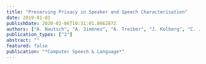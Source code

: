 ```yaml
---
title: "Preserving Privacy in Speaker and Speech Characterisation"
date: 2019-01-01
publishDate: 2020-02-06T10:31:01.866287Z
authors: ["A. Nautsch", "A. Jiménez", "A. Treiber", "J. Kolberg", "C. Jasserand", "E. Kindt", "H. Delgado", "M. Todisco", "M. A. Hmani", "A. Mtibaa", "M. A. Abdelraheem", "A. Abad", "F. Texeira", "\textbfM. Gomez-Barrero", "D. Petrovska", "G. Chollet", "N. Evans", "T. Schneider", "J. F. Bonastre", "B. Raj", "I. Trancoso", "C. Busch"]
publication_types: ["2"]
abstract: ""
featured: false
publication: "*Computer Speech & Language*"
---
```



